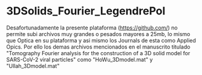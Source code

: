 # 3DSolids_Fourier_LegendrePol
Desafortunadamente la presente plataforma (https://github.com/) no permite subi archivos muy grandes o pesados
mayores a 25mb, lo mismo que Optica en su plataforma y asi mismo los Journals de esta como Applied Opics. Por
ello los demas archivos mencionados en el manuscrito titulado "Tomography Fourier analysis for the construction 
of a 3D solid model for SARS-CoV-2 viral particles" como "HoWu_3Dmodel.mat" y "Ullah_3Dmodel.mat"

